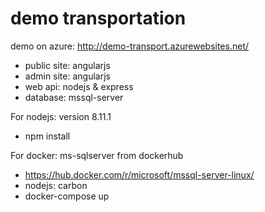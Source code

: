 # demo transportation 
demo on azure: http://demo-transport.azurewebsites.net/
- public site: angularjs
- admin site: angularjs
- web api: nodejs & express
- database: mssql-server

For nodejs: version 8.11.1 
- npm install

For docker: ms-sqlserver from dockerhub
- https://hub.docker.com/r/microsoft/mssql-server-linux/
- nodejs: carbon
- docker-compose up
